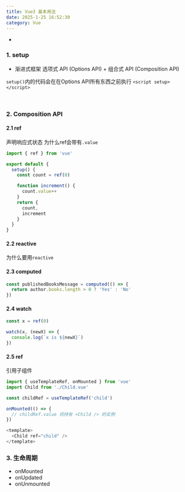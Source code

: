 ```yaml
---
title: Vue3 基本用法
date: 2025-1-25 16:52:30
category: Vue
---
```

- 

### 1. setup
- 渐进式框架
选项式 API (Options API) + 组合式 API (Composition API)

`setup()`内的代码会在在Options API所有东西之前执行
`<script setup></script>`


<br/>

### 2. Composition API
#### 2.1 ref
声明响应式状态
为什么ref会带有`.value`
```js
import { ref } from 'vue'

export default {
  setup() {
    const count = ref(0)

    function increment() {
      count.value++
    }
    return {
      count,
      increment
    }
  }
}
```

#### 2.2 reactive
为什么要用`reactive`

#### 2.3 computed
```js
const publishedBooksMessage = computed(() => {
  return author.books.length > 0 ? 'Yes' : 'No'
})
```

#### 2.4 watch
```js
const x = ref(0)

watch(x, (newX) => {
  console.log(`x is ${newX}`)
})

```

#### 2.5 ref
引用子组件
```js
import { useTemplateRef, onMounted } from 'vue'
import Child from './Child.vue'

const childRef = useTemplateRef('child')

onMounted(() => {
  // childRef.value 将持有 <Child /> 的实例
})

<template>
  <Child ref="child" />
</template>
```

### 3. 生命周期
- onMounted
- onUpdated
- onUnmounted